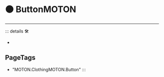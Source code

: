 # 🟠 <motor>ButtonMOTON</motor>

---

<!-- =================================================== -->
<!-- =================================================== -->
<!-- =================================================== -->
<!-- =================================================== -->
<!-- =================================================== -->
::: details 🛠

-

<h2>PageTags</h2>

- "MOTON.ClothingMOTON.Button"
:::
